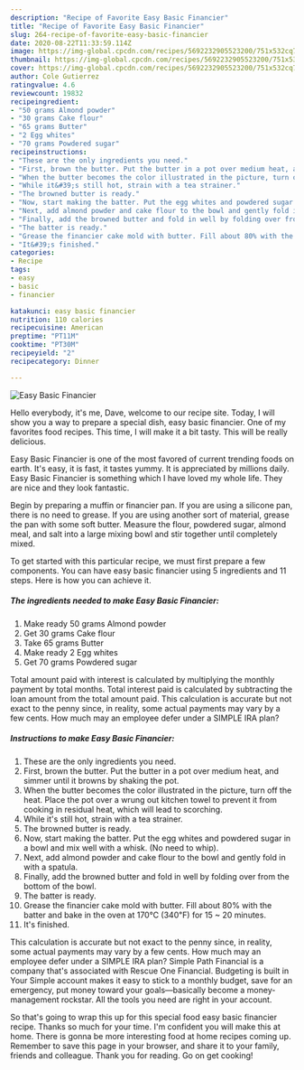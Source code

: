 ```yaml
---
description: "Recipe of Favorite Easy Basic Financier"
title: "Recipe of Favorite Easy Basic Financier"
slug: 264-recipe-of-favorite-easy-basic-financier
date: 2020-08-22T11:33:59.114Z
image: https://img-global.cpcdn.com/recipes/5692232905523200/751x532cq70/easy-basic-financier-recipe-main-photo.jpg
thumbnail: https://img-global.cpcdn.com/recipes/5692232905523200/751x532cq70/easy-basic-financier-recipe-main-photo.jpg
cover: https://img-global.cpcdn.com/recipes/5692232905523200/751x532cq70/easy-basic-financier-recipe-main-photo.jpg
author: Cole Gutierrez
ratingvalue: 4.6
reviewcount: 19832
recipeingredient:
- "50 grams Almond powder"
- "30 grams Cake flour"
- "65 grams Butter"
- "2 Egg whites"
- "70 grams Powdered sugar"
recipeinstructions:
- "These are the only ingredients you need."
- "First, brown the butter. Put the butter in a pot over medium heat, and simmer until it browns by shaking the pot."
- "When the butter becomes the color illustrated in the picture, turn off the heat. Place the pot over a wrung out kitchen towel to prevent it from cooking in residual heat, which will lead to scorching."
- "While it&#39;s still hot, strain with a tea strainer."
- "The browned butter is ready."
- "Now, start making the batter. Put the egg whites and powdered sugar in a bowl and mix well with a whisk. (No need to whip)."
- "Next, add almond powder and cake flour to the bowl and gently fold in with a spatula."
- "Finally, add the browned butter and fold in well by folding over from the bottom of the bowl."
- "The batter is ready."
- "Grease the financier cake mold with butter. Fill about 80% with the batter and bake in the oven at 170℃ (340℉) for 15 ~ 20 minutes."
- "It&#39;s finished."
categories:
- Recipe
tags:
- easy
- basic
- financier

katakunci: easy basic financier 
nutrition: 110 calories
recipecuisine: American
preptime: "PT11M"
cooktime: "PT30M"
recipeyield: "2"
recipecategory: Dinner

---
```



![Easy Basic Financier](https://img-global.cpcdn.com/recipes/5692232905523200/751x532cq70/easy-basic-financier-recipe-main-photo.jpg)

Hello everybody, it's me, Dave, welcome to our recipe site. Today, I will show you a way to prepare a special dish, easy basic financier. One of my favorites food recipes. This time, I will make it a bit tasty. This will be really delicious.

Easy Basic Financier is one of the most favored of current trending foods on earth. It's easy, it is fast, it tastes yummy. It is appreciated by millions daily. Easy Basic Financier is something which I have loved my whole life. They are nice and they look fantastic.

Begin by preparing a muffin or financier pan. If you are using a silicone pan, there is no need to grease. If you are using another sort of material, grease the pan with some soft butter. Measure the flour, powdered sugar, almond meal, and salt into a large mixing bowl and stir together until completely mixed.


To get started with this particular recipe, we must first prepare a few components. You can have easy basic financier using 5 ingredients and 11 steps. Here is how you can achieve it.

<!--inarticleads1-->

##### The ingredients needed to make Easy Basic Financier:

1. Make ready 50 grams Almond powder
1. Get 30 grams Cake flour
1. Take 65 grams Butter
1. Make ready 2 Egg whites
1. Get 70 grams Powdered sugar


Total amount paid with interest is calculated by multiplying the monthly payment by total months. Total interest paid is calculated by subtracting the loan amount from the total amount paid. This calculation is accurate but not exact to the penny since, in reality, some actual payments may vary by a few cents. How much may an employee defer under a SIMPLE IRA plan? 

<!--inarticleads2-->

##### Instructions to make Easy Basic Financier:

1. These are the only ingredients you need.
1. First, brown the butter. Put the butter in a pot over medium heat, and simmer until it browns by shaking the pot.
1. When the butter becomes the color illustrated in the picture, turn off the heat. Place the pot over a wrung out kitchen towel to prevent it from cooking in residual heat, which will lead to scorching.
1. While it&#39;s still hot, strain with a tea strainer.
1. The browned butter is ready.
1. Now, start making the batter. Put the egg whites and powdered sugar in a bowl and mix well with a whisk. (No need to whip).
1. Next, add almond powder and cake flour to the bowl and gently fold in with a spatula.
1. Finally, add the browned butter and fold in well by folding over from the bottom of the bowl.
1. The batter is ready.
1. Grease the financier cake mold with butter. Fill about 80% with the batter and bake in the oven at 170℃ (340℉) for 15 ~ 20 minutes.
1. It&#39;s finished.


This calculation is accurate but not exact to the penny since, in reality, some actual payments may vary by a few cents. How much may an employee defer under a SIMPLE IRA plan? Simple Path Financial is a company that&#39;s associated with Rescue One Financial. Budgeting is built in Your Simple account makes it easy to stick to a monthly budget, save for an emergency, put money toward your goals—basically become a money-management rockstar. All the tools you need are right in your account. 

So that's going to wrap this up for this special food easy basic financier recipe. Thanks so much for your time. I'm confident you will make this at home. There is gonna be more interesting food at home recipes coming up. Remember to save this page in your browser, and share it to your family, friends and colleague. Thank you for reading. Go on get cooking!
